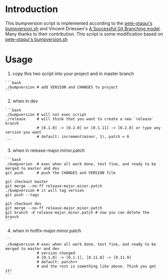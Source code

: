 # Introduction
  This bumpversion script is implemented according to the [pete-otaqui's bumpversion.sh](https://gist.github.com/pete-otaqui/4188238)
  and Vincent Driessen's [A Successful Git Branching model](http://nvie.com/posts/a-successful-git-branching-model/). Many thanks to their contribution.
  This script is some modification based on [pete-otaqui's bumpversion.sh](https://gist.github.com/pete-otaqui/4188238)
# Usage
  1. copy this two script into your project and in master branch

    ```bash
    ./bumpversion # add VERSION and CHANGES to project
    ```
  2. when in dev

    ```bash
    ./bumpversion # will not exec script
    ./release     # will think that you want to create a new `release` branch
                  # [0.1.0] -> [0.2.0] or [0.1.11] -> [0.2.0] or type any version you want
                  # default: increment(minor, 1), patch = 0
    ```
  3. when in release-major.minor.patch

    ```bash
    ./bumpverion  # exec when all work done, test fine, and ready to be merged to master and dev
    git push      # push the CHANGES and VERSION file

    git checkout master
    git merge --no-ff release-major.minor.patch
    ./bumpversion # it will tag version
    git push --tags

    git checkout dev
    git merge --no-ff release-major.minor.patch
    git branch -d release-major.minor.patch # now you can delete the branch
    ```
  4. when in hotfix-major.minor.patch

    ```
    ./bumpversion # exec when all work done, test fine, and ready to be merged to master and dev
                  # version changed
                  # [0.1.0] -> [0.1.1], [0.11.8] -> [0.11.9]
                  # default: patch++
                  # and the rest is something like above. Think you get it!
    ```
